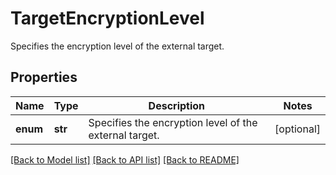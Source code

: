 # TargetEncryptionLevel

Specifies the encryption level of the external target.

## Properties
Name | Type | Description | Notes
------------ | ------------- | ------------- | -------------
**enum** | **str** | Specifies the encryption level of the external target. | [optional] 

[[Back to Model list]](../README.md#documentation-for-models) [[Back to API list]](../README.md#documentation-for-api-endpoints) [[Back to README]](../README.md)


